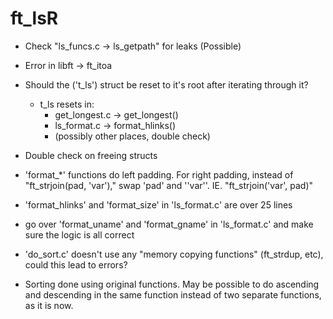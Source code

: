 # ft_lsR

-	Check "ls_funcs.c -> ls_getpath" for leaks (Possible)
-	Error in libft -> ft_itoa
-	Should the ('t_ls') struct be reset to it's root after iterating through it?
	-	t_ls resets in:
		-	get_longest.c	->	get_longest()
		-	ls_format.c		->	format_hlinks()
		-	(possibly other places, double check)
-	Double check on freeing structs

-	'format_*' functions do left padding. For right padding, instead of
	"ft_strjoin(pad, 'var')," swap 'pad' and ''var''.
	IE. "ft_strjoin('var', pad)"

-	'format_hlinks' and 'format_size' in 'ls_format.c' are over 25 lines
-	go over 'format_uname' and 'format_gname' in 'ls_format.c' and make sure
	the logic is all correct

-	'do_sort.c' doesn't use any "memory copying functions" (ft_strdup, etc),
	could this lead to errors?

-	Sorting done using original functions. May be possible to do ascending and
	descending in the same function instead of two separate functions, as it is
	now.
